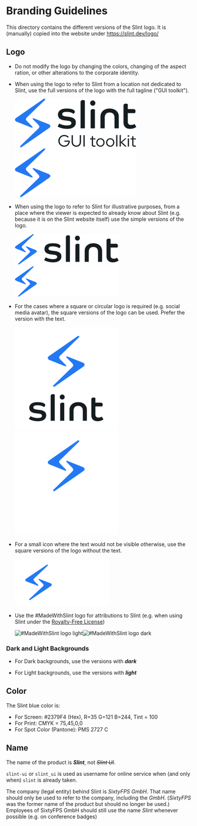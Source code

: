 <!-- Copyright © SixtyFPS GmbH <info@slint.dev> ; SPDX-License-Identifier: GPL-3.0-only OR LicenseRef-Slint-Royalty-free-1.1 OR LicenseRef-Slint-commercial -->

# Branding Guidelines

This directory contains the different versions of the Slint logo.
It is (manually) copied into the website under <https://slint.dev/logo/>

## Logo

* Do not modify the logo by changing the colors, changing of the aspect ration,
   or other alterations to the corporate identity.

* When using the logo to refer to Slint from a location not dedicated to Slint,
   use the full versions of the logo with the full tagline ("GUI toolkit").

   ![Slint logo full light](./slint-logo-full-light.svg#gh-light-mode-only)![Slint logo full dark](./slint-logo-full-dark.svg#gh-dark-mode-only)

* When using the logo to refer to Slint for illustrative purposes, from a place
   where the viewer is expected to already know about Slint (e.g. because it is
   on the Slint website itself) use the simple versions of the logo.

   ![Slint logo simple light](./slint-logo-simple-light.svg#gh-light-mode-only)![Slint logo simple dark](./slint-logo-simple-dark.svg#gh-dark-mode-only)

* For the cases where a square or circular logo is required (e.g. social media
   avatar), the square versions of the logo can be used. Prefer the version with
   the text.

   ![Slint logo square light](./slint-logo-square-light.svg#gh-light-mode-only)![Slint logo square dark](./slint-logo-square-dark.svg#gh-dark-mode-only)

* For a small icon where the text would not be visible otherwise, use the square
   versions of the logo without the text.

   ![Slint logo small light](./slint-logo-small-light.svg#gh-light-mode-only)![Slint logo small dark](./slint-logo-small-dark.svg#gh-dark-mode-only)

* Use the #MadeWithSlint logo for attributions to Slint (e.g. when using Slint under the [Royalty-Free License](../LICENSES/LicenseRef-Slint-Royalty-free-1.1.md))

   ![#MadeWithSlint logo light](./MadeWithSlint-logo-light#gh-light-mode-only)![#MadeWithSlint logo dark](./MadeWithSlint-logo-dark#gh-dark-mode-only)

### Dark and Light Backgrounds

* For Dark backgrounds, use the versions with ***dark***

* For Light backgrounds, use the versions with ***light***

## Color

The Slint blue color is:

* For Screen: #2379F4 (Hex), R=35 G=121 B=244, Tint = 100
* For Print: CMYK = 75,45,0,0
* For Spot Color (Pantone): PMS 2727 C

## Name

The name of the product is ***Slint***, not ~~*Slint UI*~~.

`slint-ui` or `slint_ui` is used as username for online service when (and only when) `slint` is already taken.

The company (legal entity) behind Slint is *SixtyFPS GmbH*. That name should only be used to refer to the company,
including the *GmbH*. (*SixtyFPS* was the former name of the product but should no longer be used.)
Employees of SixtyFPS GmbH should still use the name *Slint* whenever possible (e.g. on conference badges)

